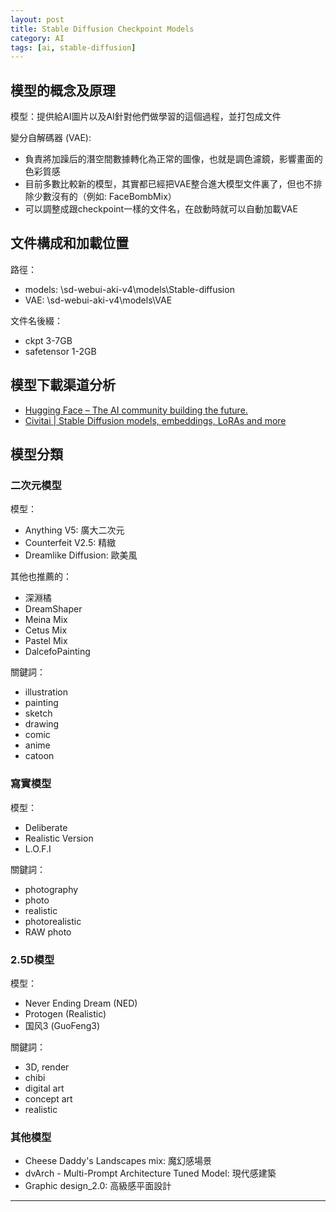 ```yaml
---
layout: post
title: Stable Diffusion Checkpoint Models
category: AI
tags: [ai, stable-diffusion]
---
```


## 模型的概念及原理

模型：提供給AI圖片以及AI針對他們做學習的這個過程，並打包成文件

變分自解碼器 (VAE):
- 負責將加躁后的潛空間數據轉化為正常的圖像，也就是調色濾鏡，影響畫面的色彩質感
- 目前多數比較新的模型，其實都已經把VAE整合進大模型文件裏了，但也不排除少數沒有的（例如: FaceBombMix）
- 可以調整成跟checkpoint一樣的文件名，在啟動時就可以自動加載VAE

## 文件構成和加載位置

路徑：
- models: \sd-webui-aki-v4\models\Stable-diffusion
- VAE: \sd-webui-aki-v4\models\VAE

文件名後綴：
- ckpt 3-7GB
- safetensor 1-2GB

## 模型下載渠道分析

- [Hugging Face – The AI community building the future.](https://huggingface.co/)
- [Civitai \| Stable Diffusion models, embeddings, LoRAs and more](https://civitai.com/)

## 模型分類

### 二次元模型

模型：
- Anything V5: 廣大二次元
- Counterfeit V2.5: 精緻
- Dreamlike Diffusion: 歐美風

其他也推薦的：
- 深淵橘
- DreamShaper
- Meina Mix
- Cetus Mix
- Pastel Mix
- DalcefoPainting

關鍵詞：
- illustration
- painting
- sketch
- drawing
- comic
- anime
- catoon

### 寫實模型

模型：
- Deliberate
- Realistic Version
- L.O.F.I

關鍵詞：
- photography
- photo
- realistic
- photorealistic
- RAW photo

### 2.5D模型

模型：
- Never Ending Dream (NED)
- Protogen (Realistic)
- 国风3 (GuoFeng3) 

關鍵詞：
- 3D, render
- chibi
- digital art
- concept art
- realistic

### 其他模型

- Cheese Daddy's Landscapes mix: 魔幻感場景
- dvArch - Multi-Prompt Architecture Tuned Model: 現代感建築
- Graphic design_2.0: 高級感平面設計

---